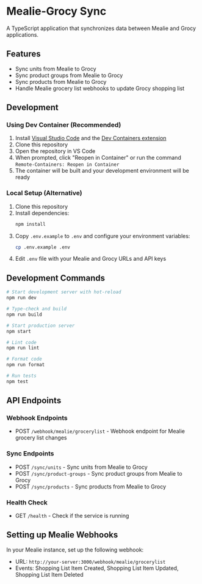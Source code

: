 # Mealie-Grocy Sync

A TypeScript application that synchronizes data between Mealie and Grocy applications.

## Features

- Sync units from Mealie to Grocy
- Sync product groups from Mealie to Grocy
- Sync products from Mealie to Grocy
- Handle Mealie grocery list webhooks to update Grocy shopping list

## Development

### Using Dev Container (Recommended)

1. Install [Visual Studio Code](https://code.visualstudio.com/) and the [Dev Containers extension](https://marketplace.visualstudio.com/items?itemName=ms-vscode-remote.remote-containers)
2. Clone this repository
3. Open the repository in VS Code
4. When prompted, click "Reopen in Container" or run the command `Remote-Containers: Reopen in Container`
5. The container will be built and your development environment will be ready

### Local Setup (Alternative)

1. Clone this repository
2. Install dependencies:
   ```bash
   npm install
   ```
3. Copy `.env.example` to `.env` and configure your environment variables:
   ```bash
   cp .env.example .env
   ```
4. Edit `.env` file with your Mealie and Grocy URLs and API keys

## Development Commands

```bash
# Start development server with hot-reload
npm run dev

# Type-check and build
npm run build

# Start production server
npm start

# Lint code
npm run lint

# Format code
npm run format

# Run tests
npm test
```

## API Endpoints

### Webhook Endpoints
- POST `/webhook/mealie/grocerylist` - Webhook endpoint for Mealie grocery list changes

### Sync Endpoints
- POST `/sync/units` - Sync units from Mealie to Grocy
- POST `/sync/product-groups` - Sync product groups from Mealie to Grocy
- POST `/sync/products` - Sync products from Mealie to Grocy

### Health Check
- GET `/health` - Check if the service is running

## Setting up Mealie Webhooks

In your Mealie instance, set up the following webhook:
- URL: `http://your-server:3000/webhook/mealie/grocerylist`
- Events: Shopping List Item Created, Shopping List Item Updated, Shopping List Item Deleted
